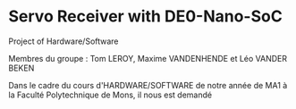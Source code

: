 # Servo Receiver with DE0-Nano-SoC
Project of Hardware/Software

Membres du groupe : Tom LEROY, Maxime VANDENHENDE et Léo VANDER BEKEN

Dans le cadre du cours d'HARDWARE/SOFTWARE de notre année de MA1 à la Faculté Polytechnique de Mons, il nous est demandé 
